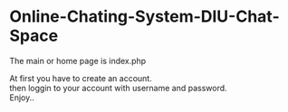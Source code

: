# Online-Chating-System-DIU-Chat-Space

The main or home page is index.php

At first you have to create an account.<br>
then loggin to your account with username and password.<br>
Enjoy..
